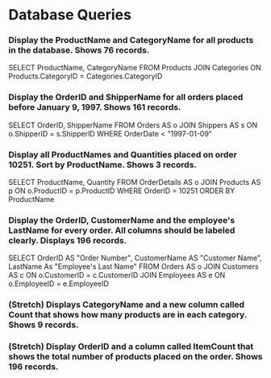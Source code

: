 # Database Queries

### Display the ProductName and CategoryName for all products in the database. Shows 76 records.

SELECT ProductName, CategoryName 
FROM Products 
JOIN Categories 
ON Products.CategoryID = Categories.CategoryID

### Display the OrderID and ShipperName for all orders placed before January 9, 1997. Shows 161 records.

SELECT OrderID, ShipperName 
FROM Orders AS o
JOIN Shippers AS s
ON o.ShipperID = s.ShipperID
WHERE OrderDate < "1997-01-09"

### Display all ProductNames and Quantities placed on order 10251. Sort by ProductName. Shows 3 records.

SELECT ProductName, Quantity
FROM OrderDetails AS o
JOIN Products AS p
ON o.ProductID = p.ProductID
WHERE OrderID = 10251
ORDER BY ProductName

### Display the OrderID, CustomerName and the employee's LastName for every order. All columns should be labeled clearly. Displays 196 records.

SELECT OrderID AS "Order Number", 
  CustomerName AS "Customer Name", 
  LastName As "Employee's Last Name"
FROM Orders AS o
JOIN Customers AS c
ON o.CustomerID = c.CustomerID
JOIN Employees AS e
ON o.EmployeeID = e.EmployeeID

### (Stretch)  Displays CategoryName and a new column called Count that shows how many products are in each category. Shows 9 records.

### (Stretch) Display OrderID and a  column called ItemCount that shows the total number of products placed on the order. Shows 196 records. 